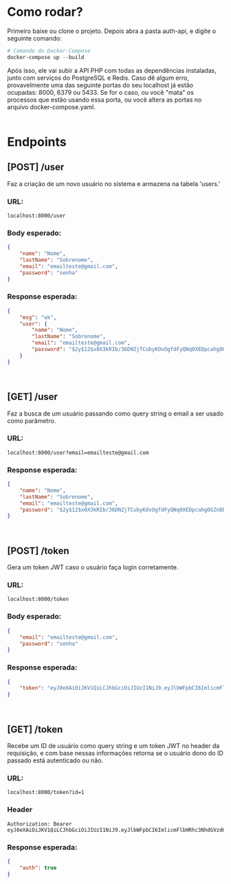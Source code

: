 # Como rodar?
Primeiro baixe ou clone o projeto. Depois abra a pasta auth-api, e digite o seguinte comando:
````powershell
# Comando do Docker-Compose
docker-compose up --build
````

Após isso, ele vai subir a API PHP com todas as dependências instaladas, junto com serviços do PostgreSQL e Redis. Caso dê algum erro, provavelmente uma das seguinte portas do seu localhost já estão ocupadas: 8000, 6379 ou 5433. Se for o caso, ou você "mata" os processos que estão usando essa porta, ou você altera as portas no arquivo docker-compose.yaml.
<br>
<br>

# Endpoints

## [POST] /user
Faz a criação de um novo usuário no sistema e armazena na tabela 'users.'
### URL:
```
localhost:8000/user
```
### Body esperado:
``` json
{
    "name": "Nome",
    "lastName": "Sobrenome",
    "email": "emailteste@gmail.com",
    "password": "senha"
}
```
### Response esperada:
``` json
{
    "msg": "ok",
    "user": {
        "name": "Nome",
        "lastName": "Sobrenome",
        "email": "emailteste@gmail.com",
        "password": "$2y$12$x0X3kRIb/36DNZjTCubyKOvOgfdFyQNq0XEDpcahgOGZnDDHej1JW" // Hash da senha
    }
}
```
<br>

## [GET] /user
Faz a busca de um usuário passando como query string o email a ser usado como parâmetro.
### URL:
```
localhost:8000/user?email=emailteste@gmail.com
```
### Response esperada:
``` json
{
    "name": "Nome",
    "lastName": "Sobrenome",
    "email": "emailteste@gmail.com",
    "password": "$2y$12$x0X3kRIb/36DNZjTCubyKOvOgfdFyQNq0XEDpcahgOGZnDDHej1JW" // Hash da senha
}
```
<br>

## [POST] /token
Gera um token JWT caso o usuário faça login corretamente.
### URL:
```
localhost:8000/token
```
### Body esperado:
``` json
{
    "email": "emailteste@gmail.com",
    "password": "senha"
}
```
### Response esperada:
``` json
{
    "token": "eyJ0eXAiOiJKV1QiLCJhbGciOiJIUzI1NiJ9.eyJlbWFpbCI6ImlicmFlbHRhc3NhdGVzdGVAZ21haWwuY29tIiwiaWF0IjoxNzQ4NDQ0MDU0LCJleHAiOjE3NDg0NDc2NTR9.1EmAjrx4AWQlsgXOQEXZ07vHooocUFcpHNeZx9p9K7A" // Token de exemplo
}
```
<br>

## [GET] /token
Recebe um ID de usuário como query string e um token JWT no header da requisição, e com base nessas informações retorna se o usuário dono do ID passado está autenticado ou não.
### URL:
```
localhost:8000/token?id=1
```
### Header
```
Authorization: Bearer eyJ0eXAiOiJKV1QiLCJhbGciOiJIUzI1NiJ9.eyJlbWFpbCI6ImlicmFlbHRhc3NhdGVzdGVAZ21haWwuY29tIiwiaWF0IjoxNzQ4NDQ0MDU0LCJleHAiOjE3NDg0NDc2NTR9.1EmAjrx4AWQlsgXOQEXZ07vHooocUFcpHNeZx9p9K7A
```
### Response esperada:
``` json
{
    "auth": true
}
```
